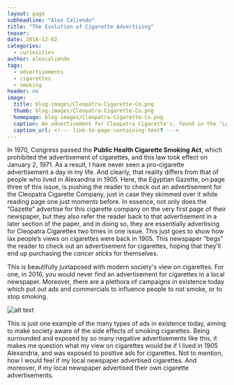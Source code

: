 ```yaml
---
layout: page
subheadline: "Alex Caliendo"
title: "The Evolution of Cigarette Advertising"
teaser:
date: 2016-12-02
categories:
  - curiosities
author: alexcaliendo
tags:
  - advertisements
  - cigarettes
  - smoking
header: no
image:
  title: blog-images/Cleopatra-Cigarette-Co.png
  thumb: blog-images/Cleopatra-Cigarette-Co.png
  homepage: blog-images/Cleopatra-Cigarette-Co.png
  caption: An advertisement for Cleopatra Cigarette's, found in the "Local and General" section of The Egyptian Gazette.
  caption_url: <!--- link-to-page-containing-text? --->
---
```

In 1970, Congress passed the **Public Health Cigarette Smoking Act**, which prohibited the advertisement of cigarettes, and this law took effect on January 2, 1971. As a result, I have never seen a pro-cigarette advertisement a day in my life. And clearly, that reality differs from that of people who lived in Alexandria in 1905. Here, the Egyptian Gazette, on page three of this issue, is pushing the reader to check out an advertisement for the Cleopatra Cigarette Company, just in case they skimmed over it while reading page one  just moments before. In essence, not only does the “Gazette” advertise for this cigarette company on the very first page of their newspaper, but they also refer the reader back to that advertisement in a later section of the paper, and in doing so, they are essentially advertising for Cleopatra Cigarettes two times in one issue. This just goes to show how lax people’s views on cigarettes were back in 1905. This newspaper “begs” the reader to check out an advertisement for cigarettes, hoping that they’ll end up purchasing the *cancer sticks* for themselves.

This is beautifully juxtaposed with modern society's view on cigarettes. For one, in 2016, you would never find an advertisement for cigarettes in a local newspaper. Moreover, there are a plethora of campaigns in existence today which put out ads and commercials to influence people to not smoke, or to stop smoking.

![alt text](https://github.com/dig-eg-gaz/dig-eg-gaz.github.io/blob/master/images/blog-images/cigs-1x-1.jpeg?raw=true)

This is just one example of the many types of ads in existence today, aiming to make society aware of the side effects of smoking cigarettes. Being surrounded and exposed by so many negative advertisements like this, it makes me question what my view on cigarettes would be if I lived in 1905 Alexandria, and was exposed to positive ads for cigarettes. Not to mention, how I would feel if my local newspaper advertised cigarettes. And moreover, if my local newspaper advertised their own cigarette advertisements.
